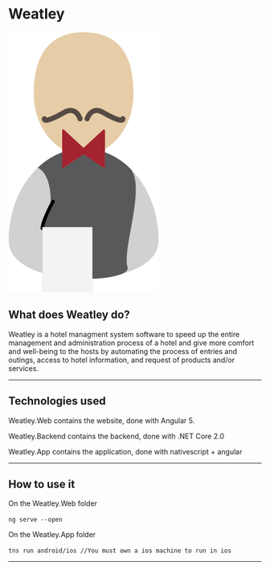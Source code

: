 # Weatley
![logo](Weatley.App/app/App_Resources/Android/drawable-xxxhdpi/weatley_logo.png)
## What does Weatley do?

Weatley is a hotel managment system software to speed up the entire management and administration
process of a hotel and give more comfort and well-being to the hosts by automating the process
of entries and outings, access to hotel information, and request of products and/or services.

------

## Technologies used

Weatley.Web contains the website, done with Angular 5.

Weatley.Backend contains the backend, done with .NET Core 2.0

Weatley.App contains the application, done with nativescript + angular

------

## How to use it


On the Weatley.Web folder

`ng serve --open`

On the Weatley.App folder

`tns run android/ios //You must own a ios machine to run in ios`

------ 